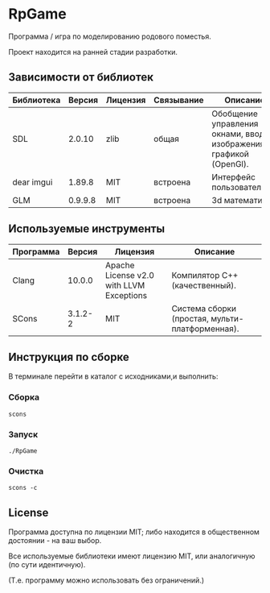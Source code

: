 # RpGame
Программа / игра по моделированию родового поместья.

Проект находится на ранней стадии разработки.



## Зависимости от библиотек
| Библиотека | Версия  | Лицензия | Связывание | Описание |
| ---------- | ------- | -------- | ---------- | -------- |
| SDL        | 2.0.10  | zlib     | общая      | Обобщение управления окнами, вводом, изображениями, графикой (OpenGl). |
| dear imgui | 1.89.8  | MIT      | встроена   | Интерфейс пользователя. |
| GLM        | 0.9.9.8 | MIT      | встроена   | 3d математика. |



## Используемые инструменты
| Программа  | Версия  | Лицензия                                 | Описание    |
| ---------- | ------- | ---------------------------------------- | ----------- |
| Clang      | 10.0.0  | Apache License v2.0 with LLVM Exceptions | Компилятор С++ (качественный). |
| SCons      | 3.1.2-2 | MIT                                      | Система сборки (простая, мульти-платформенная). |



## Инструкция по сборке
В терминале перейти в каталог с исходниками,и выполнить:

### Сборка
```
scons
```

### Запуск
```
./RpGame
```

### Очистка
```
scons -c
```



## License
Программа доступна по лицензии MIT; либо находится в общественном достоянии - на ваш выбор.

Все используемые библиотеки имеют лицензию MIT, или аналогичную (по сути идентичную).

(Т.е. программу можно использовать без ограничений.)
